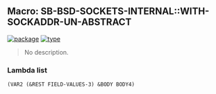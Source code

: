 ## Macro: SB-BSD-SOCKETS-INTERNAL::WITH-SOCKADDR-UN-ABSTRACT
[![package](https://img.shields.io/badge/Package-SB--BSD--SOCKETS--INTERNAL-5f9ea0.svg?style=social&colorA=999999)](../) [![type](https://img.shields.io/badge/Type-Macro-5f9ea0.svg?style=social&colorA=999999)](../#macro) 

> No description.

### Lambda list
```
(VAR2 (&REST FIELD-VALUES-3) &BODY BODY4)
```
